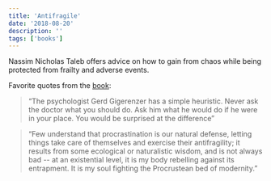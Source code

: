 ```yaml
---
title: 'Antifragile'
date: '2018-08-20'
description: ''
tags: ['books']
---
```


Nassim Nicholas Taleb offers advice on how to gain from chaos while being protected from frailty and adverse events.

Favorite quotes from the [book](https://amzn.eu/9LyfdBA):

> “The psychologist Gerd Gigerenzer has a simple heuristic. Never ask the doctor what you should do. Ask him what he would do if he were in your place. You would be surprised at the difference”

> “Few understand that procrastination is our natural defense, letting things take care of themselves and exercise their antifragility; it results from some ecological or naturalistic wisdom, and is not always bad -- at an existential level, it is my body rebelling against its entrapment. It is my soul fighting the Procrustean bed of modernity.”
